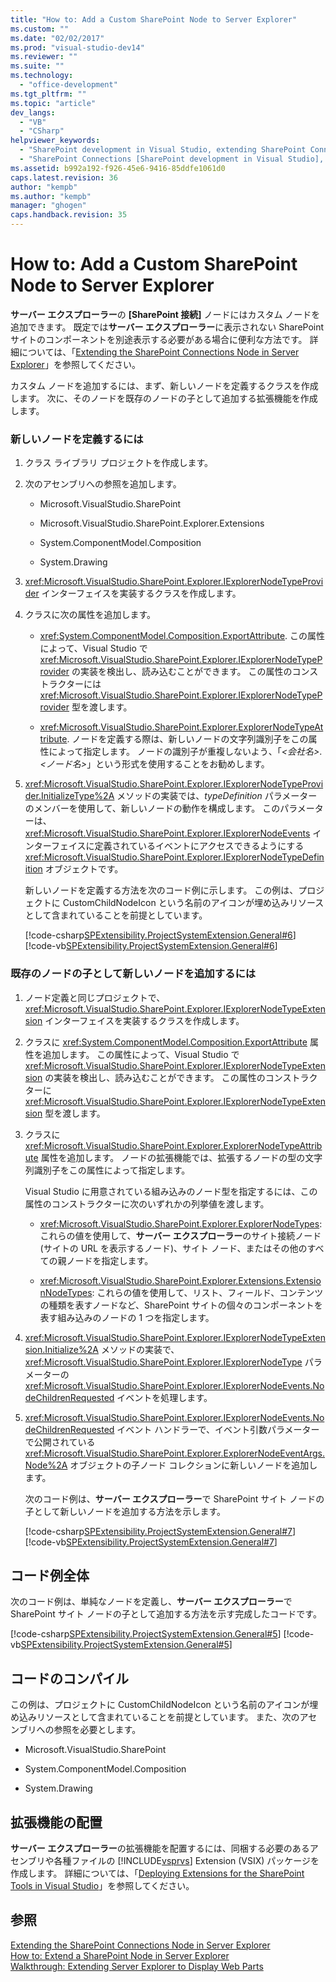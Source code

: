 ```yaml
---
title: "How to: Add a Custom SharePoint Node to Server Explorer"
ms.custom: ""
ms.date: "02/02/2017"
ms.prod: "visual-studio-dev14"
ms.reviewer: ""
ms.suite: ""
ms.technology: 
  - "office-development"
ms.tgt_pltfrm: ""
ms.topic: "article"
dev_langs: 
  - "VB"
  - "CSharp"
helpviewer_keywords: 
  - "SharePoint development in Visual Studio, extending SharePoint Connections node in Server Explorer"
  - "SharePoint Connections [SharePoint development in Visual Studio], creating a new node type"
ms.assetid: b992a192-f926-45e6-9416-85ddfe1061d0
caps.latest.revision: 36
author: "kempb"
ms.author: "kempb"
manager: "ghogen"
caps.handback.revision: 35
---
```

# How to: Add a Custom SharePoint Node to Server Explorer
  **サーバー エクスプローラー**の **\[SharePoint 接続\]** ノードにはカスタム ノードを追加できます。  既定では**サーバー エクスプローラー**に表示されない SharePoint サイトのコンポーネントを別途表示する必要がある場合に便利な方法です。  詳細については、「[Extending the SharePoint Connections Node in Server Explorer](../sharepoint/extending-the-sharepoint-connections-node-in-server-explorer.md)」を参照してください。  
  
 カスタム ノードを追加するには、まず、新しいノードを定義するクラスを作成します。  次に、そのノードを既存のノードの子として追加する拡張機能を作成します。  
  
### 新しいノードを定義するには  
  
1.  クラス ライブラリ プロジェクトを作成します。  
  
2.  次のアセンブリへの参照を追加します。  
  
    -   Microsoft.VisualStudio.SharePoint  
  
    -   Microsoft.VisualStudio.SharePoint.Explorer.Extensions  
  
    -   System.ComponentModel.Composition  
  
    -   System.Drawing  
  
3.  <xref:Microsoft.VisualStudio.SharePoint.Explorer.IExplorerNodeTypeProvider> インターフェイスを実装するクラスを作成します。  
  
4.  クラスに次の属性を追加します。  
  
    -   <xref:System.ComponentModel.Composition.ExportAttribute>.  この属性によって、Visual Studio で <xref:Microsoft.VisualStudio.SharePoint.Explorer.IExplorerNodeTypeProvider> の実装を検出し、読み込むことができます。  この属性のコンストラクターには <xref:Microsoft.VisualStudio.SharePoint.Explorer.IExplorerNodeTypeProvider> 型を渡します。  
  
    -   <xref:Microsoft.VisualStudio.SharePoint.Explorer.ExplorerNodeTypeAttribute>.  ノードを定義する際は、新しいノードの文字列識別子をこの属性によって指定します。  ノードの識別子が重複しないよう、「*\<会社名\>*.*\<ノード名\>*」という形式を使用することをお勧めします。  
  
5.  <xref:Microsoft.VisualStudio.SharePoint.Explorer.IExplorerNodeTypeProvider.InitializeType%2A> メソッドの実装では、*typeDefinition* パラメーターのメンバーを使用して、新しいノードの動作を構成します。  このパラメーターは、<xref:Microsoft.VisualStudio.SharePoint.Explorer.IExplorerNodeEvents> インターフェイスに定義されているイベントにアクセスできるようにする <xref:Microsoft.VisualStudio.SharePoint.Explorer.IExplorerNodeTypeDefinition> オブジェクトです。  
  
     新しいノードを定義する方法を次のコード例に示します。  この例は、プロジェクトに CustomChildNodeIcon という名前のアイコンが埋め込みリソースとして含まれていることを前提としています。  
  
     [!code-csharp[SPExtensibility.ProjectSystemExtension.General#6](../snippets/csharp/VS_Snippets_OfficeSP/spextensibility.projectsystemextension.general/cs/extension/serverexplorernode.cs#6)]
     [!code-vb[SPExtensibility.ProjectSystemExtension.General#6](../snippets/visualbasic/VS_Snippets_OfficeSP/spextensibility.projectsystemextension.general/vb/extension/serverexplorernode.vb#6)]  
  
### 既存のノードの子として新しいノードを追加するには  
  
1.  ノード定義と同じプロジェクトで、<xref:Microsoft.VisualStudio.SharePoint.Explorer.IExplorerNodeTypeExtension> インターフェイスを実装するクラスを作成します。  
  
2.  クラスに <xref:System.ComponentModel.Composition.ExportAttribute> 属性を追加します。  この属性によって、Visual Studio で <xref:Microsoft.VisualStudio.SharePoint.Explorer.IExplorerNodeTypeExtension> の実装を検出し、読み込むことができます。  この属性のコンストラクターに <xref:Microsoft.VisualStudio.SharePoint.Explorer.IExplorerNodeTypeExtension> 型を渡します。  
  
3.  クラスに <xref:Microsoft.VisualStudio.SharePoint.Explorer.ExplorerNodeTypeAttribute> 属性を追加します。  ノードの拡張機能では、拡張するノードの型の文字列識別子をこの属性によって指定します。  
  
     Visual Studio に用意されている組み込みのノード型を指定するには、この属性のコンストラクターに次のいずれかの列挙値を渡します。  
  
    -   <xref:Microsoft.VisualStudio.SharePoint.Explorer.ExplorerNodeTypes>: これらの値を使用して、**サーバー エクスプローラー**のサイト接続ノード \(サイトの URL を表示するノード\)、サイト ノード、またはその他のすべての親ノードを指定します。  
  
    -   <xref:Microsoft.VisualStudio.SharePoint.Explorer.Extensions.ExtensionNodeTypes>: これらの値を使用して、リスト、フィールド、コンテンツの種類を表すノードなど、SharePoint サイトの個々のコンポーネントを表す組み込みのノードの 1 つを指定します。  
  
4.  <xref:Microsoft.VisualStudio.SharePoint.Explorer.IExplorerNodeTypeExtension.Initialize%2A> メソッドの実装で、<xref:Microsoft.VisualStudio.SharePoint.Explorer.IExplorerNodeType> パラメーターの <xref:Microsoft.VisualStudio.SharePoint.Explorer.IExplorerNodeEvents.NodeChildrenRequested> イベントを処理します。  
  
5.  <xref:Microsoft.VisualStudio.SharePoint.Explorer.IExplorerNodeEvents.NodeChildrenRequested> イベント ハンドラーで、イベント引数パラメーターで公開されている <xref:Microsoft.VisualStudio.SharePoint.Explorer.ExplorerNodeEventArgs.Node%2A> オブジェクトの子ノード コレクションに新しいノードを追加します。  
  
     次のコード例は、**サーバー エクスプローラー**で SharePoint サイト ノードの子として新しいノードを追加する方法を示します。  
  
     [!code-csharp[SPExtensibility.ProjectSystemExtension.General#7](../snippets/csharp/VS_Snippets_OfficeSP/spextensibility.projectsystemextension.general/cs/extension/serverexplorernode.cs#7)]
     [!code-vb[SPExtensibility.ProjectSystemExtension.General#7](../snippets/visualbasic/VS_Snippets_OfficeSP/spextensibility.projectsystemextension.general/vb/extension/serverexplorernode.vb#7)]  
  
## コード例全体  
 次のコード例は、単純なノードを定義し、**サーバー エクスプローラー**で SharePoint サイト ノードの子として追加する方法を示す完成したコードです。  
  
 [!code-csharp[SPExtensibility.ProjectSystemExtension.General#5](../snippets/csharp/VS_Snippets_OfficeSP/spextensibility.projectsystemextension.general/cs/extension/serverexplorernode.cs#5)]
 [!code-vb[SPExtensibility.ProjectSystemExtension.General#5](../snippets/visualbasic/VS_Snippets_OfficeSP/spextensibility.projectsystemextension.general/vb/extension/serverexplorernode.vb#5)]  
  
## コードのコンパイル  
 この例は、プロジェクトに CustomChildNodeIcon という名前のアイコンが埋め込みリソースとして含まれていることを前提としています。  また、次のアセンブリへの参照を必要とします。  
  
-   Microsoft.VisualStudio.SharePoint  
  
-   System.ComponentModel.Composition  
  
-   System.Drawing  
  
## 拡張機能の配置  
 **サーバー エクスプローラー**の拡張機能を配置するには、同梱する必要のあるアセンブリや各種ファイルの [!INCLUDE[vsprvs](../sharepoint/includes/vsprvs-md.md)] Extension \(VSIX\) パッケージを作成します。  詳細については、「[Deploying Extensions for the SharePoint Tools in Visual Studio](../sharepoint/deploying-extensions-for-the-sharepoint-tools-in-visual-studio.md)」を参照してください。  
  
## 参照  
 [Extending the SharePoint Connections Node in Server Explorer](../sharepoint/extending-the-sharepoint-connections-node-in-server-explorer.md)   
 [How to: Extend a SharePoint Node in Server Explorer](../sharepoint/how-to-extend-a-sharepoint-node-in-server-explorer.md)   
 [Walkthrough: Extending Server Explorer to Display Web Parts](../sharepoint/walkthrough-extending-server-explorer-to-display-web-parts.md)  
  
  